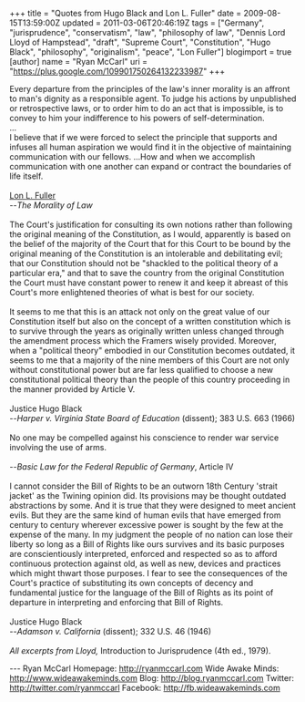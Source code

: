+++
title = "Quotes from Hugo Black and Lon L. Fuller"
date = 2009-08-15T13:59:00Z
updated = 2011-03-06T20:46:19Z
tags = ["Germany", "jurisprudence", "conservatism", "law", "philosophy of law", "Dennis Lord Lloyd of Hampstead", "draft", "Supreme Court", "Constitution", "Hugo Black", "philosophy", "originalism", "peace", "Lon Fuller"]
blogimport = true
[author]
	name = "Ryan McCarl"
	uri = "https://plus.google.com/109901750264132233987"
+++

Every departure from the principles of the law's inner morality is an affront to man's dignity as a responsible agent.  To judge his actions by unpublished or retrospective laws, or to order him to do an act that is impossible, is to convey to him your indifference to his powers of self-determination.<br />...<br />I believe that if we were forced to select the principle that supports and infuses all human aspiration we would find it in the objective of maintaining communication with our fellows.  ...How and when we accomplish communication with one another can expand or contract the boundaries of life itself.<br /><br /><a href="http://en.wikipedia.org/wiki/Lon_L._Fuller">Lon L. Fuller</a><br /> --<em>The Morality of Law</em><br /><br />The Court's justification for consulting its own notions rather than following the original meaning of the Constitution, as I would, apparently is based on the belief of the majority of the Court that for this Court to be bound by the original meaning of the Constitution is an intolerable and debilitating evil; that our Constitution should not be "shackled to the political theory of a particular era," and that to save the country from the original Constitution the Court must have constant power to renew it and keep it abreast of this Court's more enlightened theories of what is best for our society. <br /><br />It seems to me that this is an attack not only on the great value of our Constitution itself but also on the concept of a written constitution which is to survive through the years as originally written unless changed through the amendment process which the Framers wisely provided. Moreover, when a "political theory" embodied in our Constitution becomes outdated, it seems to me that a majority of the nine members of this Court are not only without constitutional power but are far less qualified to choose a new constitutional political theory than the people of this country proceeding in the manner provided by Article V.<br /><br />Justice Hugo Black<br />  --<em>Harper v. Virginia State Board of Education</em> (dissent); 383 U.S. 663 (1966)<br /><br />No one may be compelled against his conscience to render war service involving the use of arms.<br /><br />--<em>Basic Law for the Federal Republic of Germany</em>, Article IV<br /><br />I cannot consider the Bill of Rights to be an outworn 18th Century 'strait jacket' as the Twining opinion did. Its provisions may be thought outdated abstractions by some. And it is true that they were designed to meet ancient evils. But they are the same kind of human evils that have emerged from century to century wherever excessive power is sought by the few at the expense of the many. In my judgment the people of no nation can lose their liberty so long as a Bill of Rights like ours survives and its basic purposes are conscientiously interpreted, enforced and respected so as to afford continuous protection against old, as well as new, devices and practices which might thwart those purposes. I fear to see the consequences of the Court's practice of substituting its own concepts of decency and fundamental justice for the language of the Bill of Rights as its point of departure in interpreting and enforcing that Bill of Rights.<br /><br />Justice Hugo Black<br /> --<em>Adamson v. California</em> (dissent); 332 U.S. 46 (1946) <br /><br /><em>All excerpts from Lloyd,</em> Introduction to Jurisprudence (4th ed., 1979).<div class="blogger-post-footer">---
Ryan McCarl
Homepage: http://ryanmccarl.com
Wide Awake Minds: http://www.wideawakeminds.com
Blog: http://blog.ryanmccarl.com
Twitter: http://twitter.com/ryanmccarl
Facebook: http://fb.wideawakeminds.com</div>
